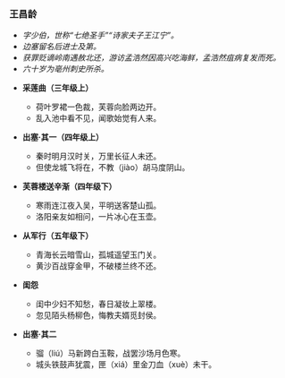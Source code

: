 ### 王昌龄
- _字少伯，世称“七绝圣手”“诗家夫子王江宁”。_
- _边塞留名后进士及第。_
- _获罪贬谪岭南遇赦北还，游访孟浩然因高兴吃海鲜，孟浩然疽病复发而死。_
- _六十岁为亳州刺史所杀。_

* **采莲曲（三年级上）**
  * 荷叶罗裙一色裁，芙蓉向脸两边开。
  * 乱入池中看不见，闻歌始觉有人来。

* **出塞·其一（四年级上）**
  * 秦时明月汉时关，万里长征人未还。
  * 但使龙城飞将在，不教（jiào）胡马度阴山。

* **芙蓉楼送辛渐（四年级下）**
  * 寒雨连江夜入吴，平明送客楚山孤。
  * 洛阳亲友如相问，一片冰心在玉壶。

* **从军行（五年级下）**
  * 青海长云暗雪山，孤城遥望玉门关。
  * 黄沙百战穿金甲，不破楼兰终不还。

* **闺怨**
  * 闺中少妇不知愁，春日凝妆上翠楼。
  * 忽见陌头杨柳色，悔教夫婿觅封侯。

* **出塞·其二**
  * 骝（liú）马新跨白玉鞍，战罢沙场月色寒。
  * 城头铁鼓声犹震，匣（xiá）里金刀血（xuè）未干。

